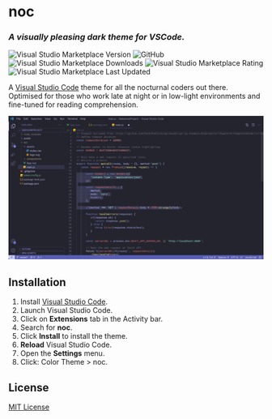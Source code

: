 # noc
### *A visually pleasing dark theme for VSCode.*

![Visual Studio Marketplace Version](https://img.shields.io/visual-studio-marketplace/v/dasshounak.noc?style=flat-square) ![GitHub](https://img.shields.io/github/license/dasShounak/noc?style=flat-square) ![Visual Studio Marketplace Downloads](https://img.shields.io/visual-studio-marketplace/d/dasShounak.noc?style=flat-square) ![Visual Studio Marketplace Rating](https://img.shields.io/visual-studio-marketplace/r/dasShounak.noc?style=flat-square) ![Visual Studio Marketplace Last Updated](https://img.shields.io/visual-studio-marketplace/last-updated/dasShounak.noc?style=flat-square)

A [Visual Studio Code](https://code.visualstudio.com/) theme for all the nocturnal coders out there. Optimised for those who work late at night or in low-light environments and fine-tuned for reading comprehension.

![Screenshot](images/screenshot.png)

## Installation
1. Install [Visual Studio Code](https://code.visualstudio.com/).
2. Launch Visual Studio Code.
3. Click on **Extensions** tab in the Activity bar.
4. Search for **noc**.
5. Click **Install** to install the theme.
6. **Reload** Visual Studio Code.
7. Open the **Settings** menu.
8. Click: Color Theme > noc.


## License
[MIT License](https://marketplace.visualstudio.com/items/dasShounak.noc/license)